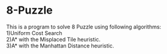 # 8-Puzzle
This is a program to solve 8 Puzzle using following algorithms:  
  1)Uniform Cost Search  
  2)A* with the Misplaced Tile heuristic.  
  3)A* with the Manhattan Distance heuristic.  
